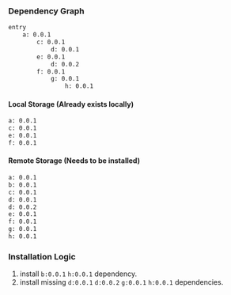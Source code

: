 
### Dependency Graph

```txt
entry
    a: 0.0.1
        c: 0.0.1
            d: 0.0.1
        e: 0.0.1
            d: 0.0.2
        f: 0.0.1
            g: 0.0.1
                h: 0.0.1
```

#### Local Storage (Already exists locally)

```txt
a: 0.0.1
c: 0.0.1
e: 0.0.1
f: 0.0.1
```

#### Remote Storage (Needs to be installed)

```txt
a: 0.0.1
b: 0.0.1
c: 0.0.1
d: 0.0.1
d: 0.0.2
e: 0.0.1
f: 0.0.1
g: 0.0.1
h: 0.0.1
```

### Installation Logic

1. install `b:0.0.1` `h:0.0.1` dependency.
2. install missing `d:0.0.1` `d:0.0.2` `g:0.0.1` `h:0.0.1` dependencies.
